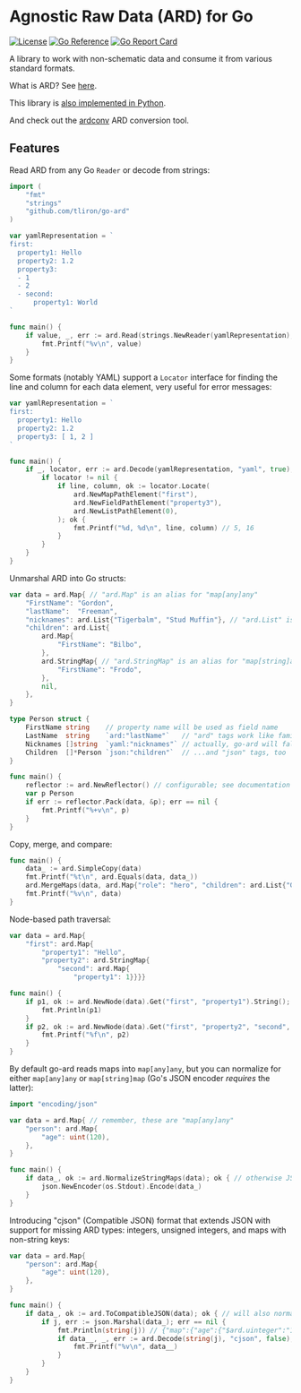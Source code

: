 Agnostic Raw Data (ARD) for Go
==============================

[![License](https://img.shields.io/badge/License-Apache%202.0-blue.svg)](https://opensource.org/licenses/Apache-2.0)
[![Go Reference](https://pkg.go.dev/badge/github.com/tliron/go-ard.svg)](https://pkg.go.dev/github.com/tliron/go-ard)
[![Go Report Card](https://goreportcard.com/badge/github.com/tliron/go-ard)](https://goreportcard.com/report/github.com/tliron/go-ard)

A library to work with non-schematic data and consume it from various standard formats.

What is ARD? See [here](ARD.md).

This library is [also implemented in Python](https://github.com/tliron/python-ard).

And check out the [ardconv](https://github.com/tliron/ardconv) ARD conversion tool.

Features
--------

Read ARD from any Go `Reader` or decode from strings:

```go
import (
	"fmt"
	"strings"
	"github.com/tliron/go-ard"
)

var yamlRepresentation = `
first:
  property1: Hello
  property2: 1.2
  property3:
  - 1
  - 2
  - second:
      property1: World
`

func main() {
	if value, _, err := ard.Read(strings.NewReader(yamlRepresentation), "yaml", false); err == nil {
		fmt.Printf("%v\n", value)
	}
}
```

Some formats (notably YAML) support a `Locator` interface for finding the line and column
for each data element, very useful for error messages:

```go
var yamlRepresentation = `
first:
  property1: Hello
  property2: 1.2
  property3: [ 1, 2 ]
`

func main() {
	if _, locator, err := ard.Decode(yamlRepresentation, "yaml", true); err == nil {
		if locator != nil {
			if line, column, ok := locator.Locate(
				ard.NewMapPathElement("first"),
				ard.NewFieldPathElement("property3"),
				ard.NewListPathElement(0),
			); ok {
				fmt.Printf("%d, %d\n", line, column) // 5, 16
			}
		}
	}
}
```

Unmarshal ARD into Go structs:

```go
var data = ard.Map{ // "ard.Map" is an alias for "map[any]any"
	"FirstName": "Gordon",
	"lastName":  "Freeman",
	"nicknames": ard.List{"Tigerbalm", "Stud Muffin"}, // "ard.List" is an alias for "[]any"
	"children": ard.List{
		ard.Map{
			"FirstName": "Bilbo",
		},
		ard.StringMap{ // "ard.StringMap" is an alias for "map[string]any"
			"FirstName": "Frodo",
		},
		nil,
	},
}

type Person struct {
	FirstName string    // property name will be used as field name
	LastName  string    `ard:"lastName"`   // "ard" tags work like familiar "json" and "yaml" tags
	Nicknames []string  `yaml:"nicknames"` // actually, go-ard will fall back to "yaml" tags by default
	Children  []*Person `json:"children"`  // ...and "json" tags, too
}

func main() {
	reflector := ard.NewReflector() // configurable; see documentation
	var p Person
	if err := reflector.Pack(data, &p); err == nil {
		fmt.Printf("%+v\n", p)
	}
}
```

Copy, merge, and compare:

```go
func main() {
	data_ := ard.SimpleCopy(data)
	fmt.Printf("%t\n", ard.Equals(data, data_))
	ard.MergeMaps(data, ard.Map{"role": "hero", "children": ard.List{"Gollum"}}, true)
	fmt.Printf("%v\n", data)
}
```

Node-based path traversal:

```go
var data = ard.Map{
	"first": ard.Map{
		"property1": "Hello",
		"property2": ard.StringMap{
			"second": ard.Map{
				"property1": 1}}}}

func main() {
	if p1, ok := ard.NewNode(data).Get("first", "property1").String(); ok {
		fmt.Println(p1)
	}
	if p2, ok := ard.NewNode(data).Get("first", "property2", "second", "property1").ConvertSimilar().Float(); ok {
		fmt.Printf("%f\n", p2)
	}
}
```

By default go-ard reads maps into `map[any]any`, but you can normalize for either `map[any]any` or
`map[string]map` (Go's JSON encoder *requires* the latter):

```go
import "encoding/json"

var data = ard.Map{ // remember, these are "map[any]any"
	"person": ard.Map{
		"age": uint(120),
	},
}

func main() {
	if data_, ok := ard.NormalizeStringMaps(data); ok { // otherwise JSON won't be able to encode the "map[any]any"
		json.NewEncoder(os.Stdout).Encode(data_)
	}
}
```

Introducing "cjson" (Compatible JSON) format that extends JSON with support for missing ARD
types: integers, unsigned integers, and maps with non-string keys:

```go
var data = ard.Map{
	"person": ard.Map{
		"age": uint(120),
	},
}

func main() {
	if data_, ok := ard.ToCompatibleJSON(data); ok { // will also normalize to "map[string]any"
		if j, err := json.Marshal(data_); err == nil {
			fmt.Println(string(j)) // {"map":{"age":{"$ard.uinteger":"120"}}}
			if data__, _, err := ard.Decode(string(j), "cjson", false); err == nil {
				fmt.Printf("%v\n", data__)
			}
		}
	}
}
```
